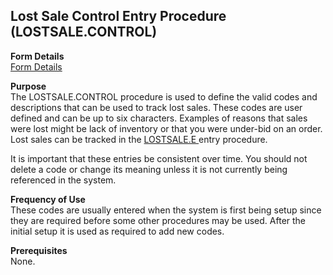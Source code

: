 ##  Lost Sale Control Entry Procedure (LOSTSALE.CONTROL)

<PageHeader />

**Form Details**  
[ Form Details ](LOSTSALE-CONTROL-1/README.md)   

**Purpose**  
The LOSTSALE.CONTROL procedure is used to define the valid codes and descriptions that can be used to track lost sales. These codes are user defined and can be up to six characters. Examples of reasons that sales were lost might be lack of inventory or that you were under-bid on an order. Lost sales can be tracked in the [ LOSTSALE.E ](LOSTSALE-E/README.md) entry procedure.   
  
It is important that these entries be consistent over time. You should not
delete a code or change its meaning unless it is not currently being
referenced in the system.

**Frequency of Use**  
These codes are usually entered when the system is first being setup since
they are required before some other procedures may be used. After the initial
setup it is used as required to add new codes.

**Prerequisites**  
None.

<badge text= "Version 8.10.57" vertical="middle" />

<PageFooter />